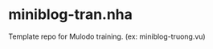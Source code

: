 miniblog-tran.nha
==============================

Template repo for Mulodo training. (ex: miniblog-truong.vu) 
